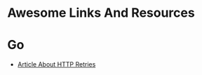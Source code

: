 # Awesome Links And Resources

# Go
- [Article About HTTP Retries](https://medium.com/@nitishkr88/http-retries-in-go-e622e51d249f)
